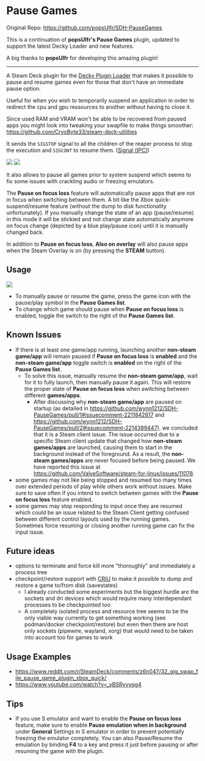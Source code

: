 # Pause Games

Original Repo: https://github.com/popsUlfr/SDH-PauseGames

This is a continuation of **popsUlfr's Pause Games** plugin, updated to support the latest Decky Loader and new features.

A big thanks to **popsUlfr** for developing this amazing plugin!

***

A Steam Deck plugin for the [Decky Plugin Loader](https://github.com/SteamDeckHomebrew/decky-loader) that makes it possible to pause and resume games even for those that don't have an immediate pause option.

Useful for when you wish to temporarily suspend an application in order to redirect the cpu and gpu ressources to another without having to close it.

Since used RAM and VRAM won't be able to be recovered from paused apps you might look into tweaking your swapfile to make things smoother: https://github.com/CryoByte33/steam-deck-utilities

It sends the `SIGSTOP` signal to all the children of the reaper process to stop the execution and `SIGCONT` to resume them. ([Signal (IPC)](https://en.wikipedia.org/wiki/Signal_(IPC)))

![](assets/20240708214008_1.jpg)
![](assets/20240709000911_1.jpg)

It also allows to pause all games prior to system suspend which seems to fix some issues with crackling audio or freezing emulators.

The **Pause on focus loss** feature will automatically pause apps that are not in focus when switching between them. A bit like the Xbox quick-suspend/resume feature (without the dump to disk functionality unfortunately). If you manually change the state of an app (pause/resume) in this mode it will be stickied and not change state automatically anymore on focus change (depicted by a blue play/pause icon) until
it is manually changed back.

In addition to **Pause on focus loss**, **Also on overlay** will also pause apps when the Steam Overlay is on (by pressing the **STEAM** button).

## Usage

![](assets/pausegames_usage.jpg)

- To manually pause or resume the game, press the game icon with the pause/play symbol in the **Pause Games list**.
- To change which game should pause when **Pause on focus loss** is enabled, toggle the switch to the right of the **Pause Games list**.

## Known Issues

- If there is at least one game/app running, launching another **non-steam game/app** will remain paused if **Pause on focus loss** is **enabled** and the **non-steam game/app** toggle switch is **enabled** on the right of the **Pause Games list**.
  - To solve this issue, manually resume the **non-steam game/app**, wait for it to fully launch, then manually pause it again. This will restore the proper state of **Pause on focus loss** when switching between different **games/apps**.
    - After discussing why **non-steam game/app** are paused on startup (as detailed in https://github.com/wynn1212/SDH-PauseGames/pull/1#issuecomment-2211842817 and https://github.com/wynn1212/SDH-PauseGames/pull/2#issuecomment-2214389447), we concluded that it is a Steam client issue. The issue occurred due to a specific Steam client update that changed how **non-steam games/apps** are launched, causing them to start in the background instead of the foreground. As a result, the **non-steam games/apps** are never focused before being paused. We have reported this issue at https://github.com/ValveSoftware/steam-for-linux/issues/11078.
- some games may not like being stopped and resumed too many times over extended periods of play while others work without issues. Make sure to save often if you intend to switch between games with the **Pause on focus loss** feature enabled.
- some games may stop responding to input once they are resumed which could be an issue related to the Steam Client getting confused between different control layouts used by the running games. Sometimes force resuming or closing another running game can fix the input issue.

## Future ideas

- options to terminate and force kill more "thoroughly" and immediately a process tree
- checkpoint/restore support with [CRIU](https://github.com/checkpoint-restore/criu) to make it possible to dump and restore a game to/from disk (savestates)
  + I already conducted some experiments but the biggest hurdle are the sockets and dri devices which would require many interdependant processes to be checkpointed too
  + A completely isolated process and resource tree seems to be the only viable way currently to get something working (see podman/docker checkpoint/restore) but even then there are host only sockets (pipewire, wayland, xorg) that would need to be taken into account too for games to work

## Usage Examples

- https://www.reddit.com/r/SteamDeck/comments/z6n047/32_gig_swap_file_pause_game_plugin_xbox_quick/
- https://www.youtube.com/watch?v=_yBSRyvyqg4

## Tips

- If you use S emulator and want to enable the **Pause on focus loss** feature, make sure to enable **Pause emulation when in background** under **General** Settings in S emulator in order to prevent potentially freezing the emulator completely. You can also Pause/Resume the emulation by binding **F4** to a key and press it just before pausing or after resuming the game with the plugin.
